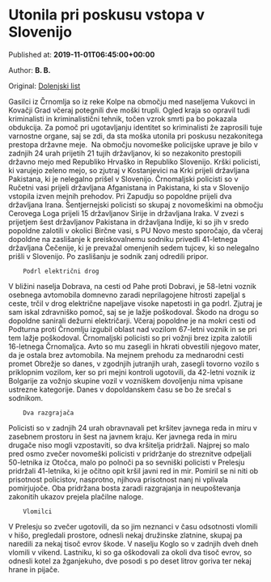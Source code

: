 
# Utonila pri poskusu vstopa v Slovenijo

Published at: **2019-11-01T06:45:00+00:00**

Author: **B. B.**

Original: [Dolenjski list](https://www.dolenjskilist.si/2019/11/01/227880/novice/kronika/Utonila_pri_poskusu_vstopa_v_Slovenijo/)

Gasilci iz Črnomlja so iz reke Kolpe na območju med naseljema Vukovci in Kovačji Grad včeraj potegnili dve moški trupli. Ogled kraja so opravil tudi kriminalisti in kriminalistični tehnik, točen vzrok smrti pa bo pokazala obdukcija. Za pomoč pri ugotavljanju identitet so kriminalisti že zaprosili tuje varnostne organe, saj se zdi, da sta moška utonila pri poskusu nezakonitega prestopa državne meje. 
Na območju novomeške policijske uprave je bilo v zadnjih 24 urah prijetih 21 tujih državljanov, ki so nezakonito prestopili državno mejo med Republiko Hrvaško in Republiko Slovenijo. Krški policisti, ki varujejo zeleno mejo, so zjutraj v Kostanjevici na Krki prijeli državljana Pakistana, ki je nelegalno prišel v Slovenijo. Črnomaljski policisti so v Ručetni vasi prijeli državljana Afganistana in Pakistana, ki sta v Slovenijo vstopila izven mejnih prehodov. Pri Zapudju so popoldne prijeli dva državljana Irana. Šentjernejski policisti so skupaj z novomeškimi na območju Cerovega Loga prijeli 15 državljanov Sirije in državljana Iraka.
V zvezi s prijetjem šest državljanov Pakistana in državljana Indije, ki so jih v sredo popoldne zalotili v okolici Birčne vasi, s PU Novo mesto sporočajo, da včeraj dopoldne na zaslišanje k preiskovalnemu sodniku privedli 41-letnega državljana Čečenije, ki je prevažal omenjenih sedem tujcev, ki so nelegalno prišli v Slovenijo. Po zaslišanju je sodnik zanj odredili pripor.

        Podrl električni drog
      
V bližini naselja Dobrava, na cesti od Pahe proti Dobravi, je 58-letni voznik osebnega avtomobila domnevno zaradi neprilagojene hitrosti zapeljal s ceste, trčil v drog električne napeljave visoke napetosti in ga podrl. Zjutraj je sam iskal zdravniško pomoč, saj se je lažje poškodoval. Škodo na drogu so dopoldne sanirali dežurni električarji.
Včeraj popoldne je na mokri cesti od Podturna proti Črnomlju izgubil oblast nad vozilom 67-letni voznik in se pri tem lažje poškodoval.
Črnomaljski policisti so pri vožnji brez izpita zalotili 16-letnega Črnomaljca. Avto so mu zasegli in hkrati obvestili njegovo mater, da je ostala brez avtomobila.
Na mejnem prehodu za mednarodni cesti promet Obrežje so danes, v zgodnjih jutranjih urah, zasegli tovorno vozilo s priklopnim vozilom, ker so pri mejni kontroli ugotovili, da 42-letni voznik iz Bolgarije za vožnjo skupine vozil v vozniškem dovoljenju nima vpisane ustrezne kategorije. Danes v dopoldanskem času se bo že srečal s sodnikom.

        Dva razgrajača
      
Policisti so v zadnjih 24 urah obravnavali pet kršitev javnega reda in miru v zasebnem prostoru in šest na javnem kraju. Ker javnega reda in miru drugače niso mogli vzpostaviti, so dva kršitelja pridržali. Najprej so malo pred osmo zvečer novomeški policisti v pridržanje do streznitve odpeljali 50-letnika iz Otočca, malo po polnoči pa so sevniški policisti v Prelesju pridržali 41-letnika, ki je očitno opit kršil javni red in mir. Pomiril se ni niti ob prisotnost policistov, nasprotno, njihova prisotnost nanj ni vplivala pomirjujoče. Oba pridržana bosta zaradi razgrajanja in neupoštevanja zakonitih ukazov prejela plačilne naloge.

        Vlomilci
      
V Prelesju so zvečer ugotovili, da so jim neznanci v času odsotnosti vlomili v hišo, pregledali prostore, odnesli nekaj družinske zlatnine, skupaj pa naredili za nekaj tisoč evrov škode.
V naselju Koglo so v zadnjih dveh dneh vlomili v vikend. Lastniku, ki so ga oškodovali za okoli dva tisoč evrov, so odnesli kotel za žganjekuho, dve posodi s po deset litrov goriva ter nekaj hrane in pijače.
